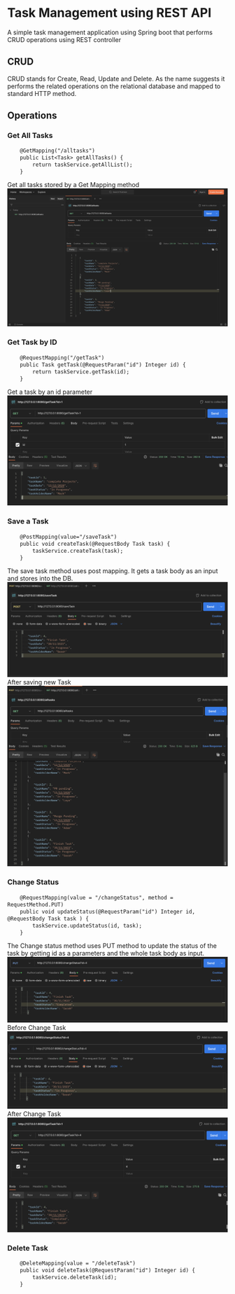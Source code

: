 # Task Management using REST API

A simple task management application using Spring boot that performs CRUD operations using REST controller

## CRUD 
CRUD stands for Create, Read, Update and Delete. As the name suggests it performs the related operations on the relational database and mapped to standard HTTP method.

## Operations

### Get All Tasks
```
    @GetMapping("/alltasks")
    public List<Task> getAllTasks() {
        return taskService.getAllList();
    }
```
Get all tasks stored by a Get Mapping method
![all tasks](https://github.com/ptech12/taskmgmt/blob/master/src/imgs/allTasks.png)


### Get Task by ID
```
    @RequestMapping("/getTask")
    public Task getTask(@RequestParam("id") Integer id) {
        return taskService.getTask(id);
    }
```
Get a task by an id parameter
![id](https://github.com/ptech12/taskmgmt/blob/master/src/imgs/taskById.png)

### Save a Task
```
    @PostMapping(value="/saveTask")
    public void createTask(@RequestBody Task task) {
        taskService.createTask(task);
    }
```
The save task method uses post mapping. It gets a task body as an input and stores into the DB.
![save task](https://github.com/ptech12/taskmgmt/blob/master/src/imgs/saveTask.png)
After saving new Task
![new save task](https://github.com/ptech12/taskmgmt/blob/master/src/imgs/newAllTasks.png)

### Change Status
```
    @RequestMapping(value = "/changeStatus", method = RequestMethod.PUT)
    public void updateStatus(@RequestParam("id") Integer id,  @RequestBody Task task ) { 
        taskService.updateStatus(id, task);
    }
```
The Change status method uses PUT method to update the status of the task by getting id as a parameters and the whole task body as input.
![Change Task](https://github.com/ptech12/taskmgmt/blob/master/src/imgs/changeStatus.png)
Before Change Task
![Before Change Task](https://github.com/ptech12/taskmgmt/blob/master/src/imgs/beforeChange.png)
After Change Task
![After Change Task](https://github.com/ptech12/taskmgmt/blob/master/src/imgs/afterChange.png)


### Delete Task
```
    @DeleteMapping(value = "/deleteTask")
    public void deleteTask(@RequestParam("id") Integer id) { 
        taskService.deleteTask(id);
    }
```
